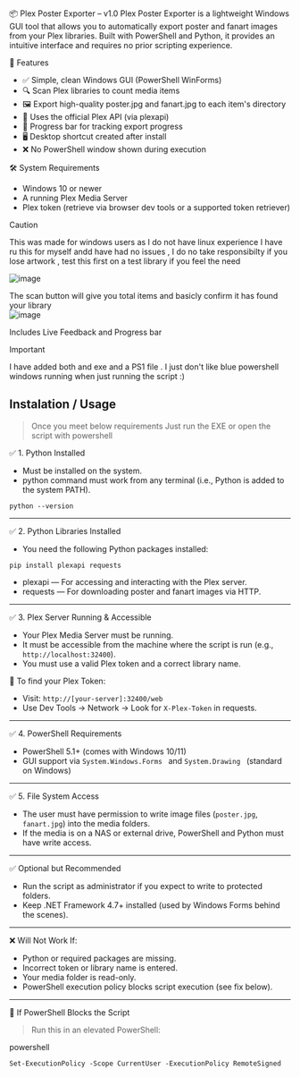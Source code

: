 📦 Plex Poster Exporter – v1.0
Plex Poster Exporter is a lightweight Windows GUI tool that allows you to automatically export poster and fanart images from your Plex libraries. Built with PowerShell and Python, it provides an intuitive interface and requires no prior scripting experience.

🚀 Features
- ✅ Simple, clean Windows GUI (PowerShell WinForms) 
- 🔍 Scan Plex libraries to count media items 
- 🖼️ Export high-quality poster.jpg and fanart.jpg to each item's directory 
- 📡 Uses the official Plex API (via plexapi) 
- 🧭 Progress bar for tracking export progress 
- 🖥️ Desktop shortcut created after install 
- ❌ No PowerShell window shown during execution 

🛠️ System Requirements
- Windows 10 or newer
- A running Plex Media Server
- Plex token (retrieve via browser dev tools or a supported token retriever)

> [!CAUTION]
> This was made for windows users as I do not have linux experience
> I have ru  this for myself andd have had no issues , I do no take responsibilty if you lose artwork , test this first on a test library if you feel the need

![image](https://github.com/user-attachments/assets/4c310022-1849-4781-8e5b-d7d15a995d99)

The scan button will give you total items and basicly confirm it has found your library  
![image](https://github.com/user-attachments/assets/fcbdc513-68fc-4e16-8561-2dd923815dd3)  

Includes Live Feedback and Progress bar

> [!IMPORTANT]
> I have added both and exe and a PS1 file . I just don't like blue powershell windows running when just running the script :)

Instalation / Usage
---------------------------------------------------------  

> Once you meet below requirements Just run the EXE or open the script with powershell

✅ 1. Python Installed
- Must be installed on the system.
- python command must work from any terminal (i.e., Python is added to the system PATH).

```
python --version
```  


---------------------------------------------------------  

✅ 2. Python Libraries Installed
- You need the following Python packages installed:

```
pip install plexapi requests
```  

- plexapi — For accessing and interacting with the Plex server.
- requests — For downloading poster and fanart images via HTTP.


---------------------------------------------------------  

✅ 3. Plex Server Running & Accessible
- Your Plex Media Server must be running.
- It must be accessible from the machine where the script is run (e.g., `http://localhost:32400`).
- You must use a valid Plex token and a correct library name.

📌 To find your Plex Token:

- Visit: `http://[your-server]:32400/web`
- Use Dev Tools → Network → Look for `X-Plex-Token` in requests.


---------------------------------------------------------  

✅ 4. PowerShell Requirements
- PowerShell 5.1+ (comes with Windows 10/11)
- GUI support via  `System.Windows.Forms ` and  `System.Drawing ` (standard on Windows)


---------------------------------------------------------  

✅ 5. File System Access
- The user must have permission to write image files (`poster.jpg`, `fanart.jpg`) into the media folders.
- If the media is on a NAS or external drive, PowerShell and Python must have write access.


---------------------------------------------------------  

✅ Optional but Recommended
- Run the script as administrator if you expect to write to protected folders.
- Keep .NET Framework 4.7+ installed (used by Windows Forms behind the scenes).


---------------------------------------------------------  

❌ Will Not Work If:
- Python or required packages are missing.
- Incorrect token or library name is entered.
- Your media folder is read-only.
- PowerShell execution policy blocks script execution (see fix below).


---------------------------------------------------------  

🔧 If PowerShell Blocks the Script

> Run this in an elevated PowerShell:

powershell
```
Set-ExecutionPolicy -Scope CurrentUser -ExecutionPolicy RemoteSigned
```
